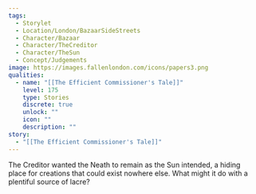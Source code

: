 ```yaml
---
tags:
  - Storylet
  - Location/London/BazaarSideStreets
  - Character/Bazaar
  - Character/TheCreditor
  - Character/TheSun
  - Concept/Judgements
image: https://images.fallenlondon.com/icons/papers3.png
qualities:
  - name: "[[The Efficient Commissioner's Tale]]"
    level: 175
    type: Stories
    discrete: true
    unlock: ""
    icon: ""
    description: ""
story:
  - "[[The Efficient Commissioner's Tale]]"
---
```


The Creditor wanted the Neath to remain as the Sun intended, a hiding place for creations that could exist nowhere else. What might it do with a plentiful source of lacre?
